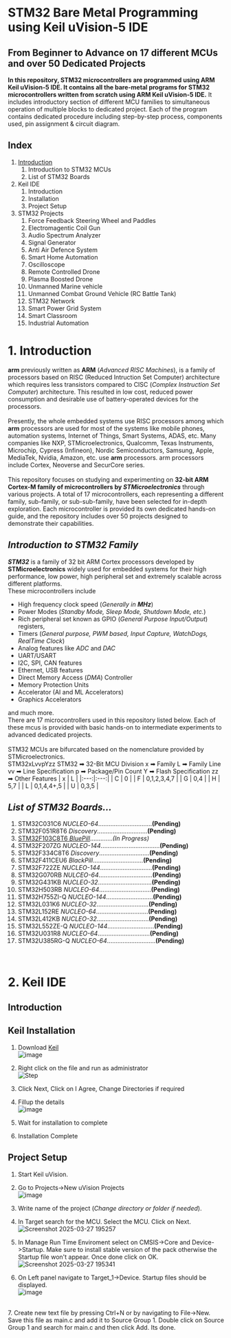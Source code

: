 # STM32 Bare Metal Programming using Keil uVision-5 IDE
## From Beginner to Advance on 17 different MCUs and over 50 Dedicated Projects
**In this repository, STM32 microcontrollers are programmed using ARM Keil uVision-5 IDE. It contains all the bare-metal programs for STM32 microcontrollers written from scratch using ARM Keil uVision-5 IDE.**
It includes introductory section of different MCU families to simultaneous operation of multiple blocks to dedicated project. Each of the program contains dedicated procedure including step-by-step process, components used, pin assignment & circuit diagram.
<br>
## Index
1. [Introduction](Readme.md/#1-Introduction)
   1. Introduction to STM32 MCUs
   2. List of STM32 Boards
2. Keil IDE
   1. Introduction
   2. Installation
   3. Project Setup
3. STM32 Projects
   1. Force Feedback Steering Wheel and Paddles
   2. Electromagentic Coil Gun
   3. Audio Spectrum Analyzer
   4. Signal Generator
   5. Anti Air Defence System
   6. Smart Home Automation
   7. Oscilloscope
   8. Remote Controlled Drone
   9. Plasma Boosted Drone
   10. Unmanned Marine vehicle
   11. Unmanned Combat Ground Vehicle (RC Battle Tank)
   12. STM32 Network
   13. Smart Power Grid System
   14. Smart Classroom
   15. Industrial Automation

# 1. Introduction
**arm** previously written as **ARM** (*Advanced RISC Machines*), is a family of processors based on RISC (Reduced Intruction Set Computer) architecture which requires less transistors compared to CISC (*Complex Instruction Set Computer*) architecture. This resulted in low cost, reduced power consumption and desirable use of battery-operated devices for the processors.
<br>
<br>Presently, the whole embedded systems use RISC processors among which **arm** processors are used for most of the systems like mobile phones, automation systems, Internet of Things, Smart Systems, ADAS, etc. Many companies like NXP, STMicroelectronics, Qualcomm, Texas Instruments, Microchip, Cypress (Infineon), Nordic Semiconductors, Samsung, Apple, MediaTek, Nvidia, Amazon, etc. use **arm** processors. arm processors include Cortex, Neoverse and SecurCore series.
<br>
<br>This repository focuses on studying and experimenting on **32-bit ARM Cortex-M family of microcontrollers by *STMicroelectronics*** through various projects. A total of 17 microcontrollers, each representing a different family, sub-family, or sub-sub-family, have been selected for in-depth exploration. Each microcontroller is provided its own dedicated hands-on guide, and the repository includes over 50 projects designed to demonstrate their capabilities.
## *Introduction to STM32 Family*
***STM32*** is a family of 32 bit ARM Cortex processors developed by **STMicroelectronics** widely used for embedded systems for their high performance, low power, high peripheral set and extremely scalable across different platforms.
<br>These microcontrollers include
* High frequency clock speed (*Generally in **MHz***)
* Power Modes (*Standby Mode, Sleep Mode, Shutdown Mode, etc.*)
* Rich peripheral set known as GPIO (*General Purpose Input/Output*) registers,
* Timers (*General purpose, PWM based, Input Capture, WatchDogs, RealTime Clock*)
* Analog features like *ADC* and *DAC*
* UART/USART
* I2C, SPI, CAN features
* Ethernet, USB features
* Direct Memory Access (*DMA*) Controller
* Memory Protection Units
* Accelerator (AI and ML Accelerators)
* Graphics Accelerators

and much more.
<br>There are 17 microcontrollers used in this repository listed below. Each of these mcus is provided with basic hands-on to intermediate experiments to advanced dedicated projects.
<br>
<br>STM32 MCUs are bifurcated based on the nomenclature provided by STMicroelectronics.
<br>STM32xLvvpYzz
STM32 ➡ 32-Bit MCU Division
x ➡ Family
L ➡ Family Line
vv ➡ Line Specification
p ➡ Package/Pin Count
Y ➡ Flash Specification
zz ➡ Other Features
| x | L |
|:---:|:---:|
| C | 0 |
| F | 0,1,2,3,4,7 |
| G | 0,4 |
| H | 5,7 |
| L | 0,1,4,4+,5 |
| U | 0,3,5 |

## *List of STM32 Boards...*

1. STM32C031C6 *NUCLEO-64*...............................**(Pending)**
2. STM32F051R8T6 *Discovery*.............................**(Pending)**
3. [STM32F103C8T6 *BluePill*](STM32F103C8T6).............*(In Progress)* <br>
4. STM32F207ZG *NUCLEO-144*..................................**(Pending)** <br>
5. STM32F334C8T6 *Discovery*.............................**(Pending)** <br>
6. STM32F411CEU6 *BlackPill*.............................**(Pending)** <br>
7. STM32F722ZE *NUCLEO-144*..............................**(Pending)** <br>
8. STM32G070RB *NULCEO-64*...............................**(Pending)** <br>
9. STM32G431KB *NUCLEO-32*...............................**(Pending)** <br>
10. STM32H503RB *NUCLEO-64*..............................**(Pending)** <br>
11. STM32H755ZI-Q *NUCLEO-144*...........................**(Pending)** <br>
12. STM32L031K6 *NUCLEO-32*..............................**(Pending)** <br>
13. STM32L152RE *NUCLEO-64*..............................**(Pending)** <br>
14. STM32L412KB *NUCLEO-32*..............................**(Pending)** <br>
15. STM32L552ZE-Q *NUCLEO-144*...........................**(Pending)** <br>
16. STM32U031R8 *NUCLEO-64*..............................**(Pending)** <br>
17. STM32U385RG-Q *NUCLEO-64*............................**(Pending)** <br>
<br>

# 2. Keil IDE
## Introduction
## Keil Installation
1. Download [Keil](https://www.keil.com/demo/eval/arm.htm)
<br/>![image](https://github.com/user-attachments/assets/43740124-5409-403b-9577-ed97e7dc00d0)

2. Right click on the file and run as administrator
<br/>![Step](https://github.com/user-attachments/assets/d06743c2-8f2d-4e8c-85b2-d2ee5520ff3e)

3. Click Next, Click on I Agree, Change Directories if required
4. Fillup the details
<br/>![image](https://github.com/user-attachments/assets/391b2c45-c876-4e2a-88ec-a3e38a11e280)

5. Wait for installation to complete
6. Installation Complete

## Project Setup
1. Start Keil uVision.
2. Go to Projects->New uVision Projects
<br>![image](https://github.com/user-attachments/assets/99590765-830d-410a-b37f-0eeaba7828a1)

3. Write name of the project (*Change directory or folder if needed*).<br>
4. In Target search for the MCU. Select the MCU. Click on Next.
<br>![Screenshot 2025-03-27 195257](https://github.com/user-attachments/assets/05eb6bbc-3019-45a8-99cc-441c1be32a2b)
5. In Manage Run Time Enviroment select on CMSIS->Core and Device->Startup. Make sure to install stable version of the pack otherwise the Startup file won't appear. Once done click on OK.
<br>![Screenshot 2025-03-27 195341](https://github.com/user-attachments/assets/72cb737d-e1fd-4a79-9e0c-69389350f3e2)
6. On Left panel navigate to Target_1->Device. Startup files should be displayed.
<br>![image](https://github.com/user-attachments/assets/987327d4-c52e-4ece-9fae-2ba354068a4a)
<br>
7. Create new text file by pressing Ctrl+N or by navigating to File->New. Save this file as main.c and add it to Source Group 1. Double click on Source Group 1 and search for main.c and then click Add. Its done.
